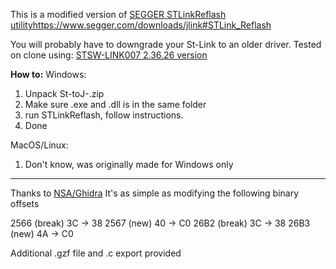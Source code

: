 This is a modified version of [SEGGER STLinkReflash utility](https://www.segger.com/downloads/jlink#STLink_Reflash)https://www.segger.com/downloads/jlink#STLink_Reflash

You will probably have to downgrade your St-Link to an older driver. Tested on clone using: [STSW-LINK007 2.36.26 version](https://www.st.com/en/development-tools/stsw-link007.html)

**How to:**
Windows:
1. Unpack St-toJ-.zip
2. Make sure .exe and .dll is in the same folder
3. run STLinkReflash, follow instructions.
4. Done

MacOS/Linux:
1. Don't know, was originally made for Windows only
___
Thanks to [NSA/Ghidra](https://github.com/NationalSecurityAgency/ghidra)
It's as simple as modifying the following binary offsets

2566 (break) 3C -> 38
2567 (new)   40 -> C0
26B2 (break) 3C -> 38
26B3 (new)   4A -> C0

Additional .gzf file and .c export provided
